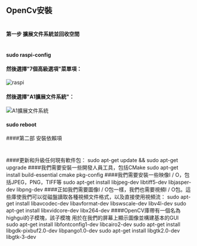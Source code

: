 ## OpenCv安裝
# 
#### 第一步 擴展文件系統並回收空間
#
#### sudo raspi-config
#### 然後選擇"7個高級選項"菜單項：
![raspi](https://www.pyimagesearch.com/wp-content/uploads/2019/09/install_opencv4_buster_raspi_config.jpg)
#### 然後選擇"A1擴展文件系統"：
![A1擴展文件系統](https://www.pyimagesearch.com/wp-content/uploads/2019/09/install_opencv4_buster_raspi_config_expand_fs.jpg)
#### sudo reboot
####第二部 安裝依賴項
#
####更新和升級任何現有軟件包：
sudo apt-get update && sudo apt-get upgrade
####我們需要安裝一些開發人員工具，包括CMake
sudo apt-get install build-essential cmake pkg-config
####我們需要安裝一些映像I / O，包括JPEG，PNG，TIFF等
sudo apt-get install libjpeg-dev libtiff5-dev libjasper-dev libpng-dev
####正如我們需要圖像I / O包一樣，我們也需要視頻I / O包。這些庫使我們可以從磁盤讀取各種視頻文件格式，以及直接使用視頻流：
sudo apt-get install libavcodec-dev libavformat-dev libswscale-dev libv4l-dev
sudo apt-get install libxvidcore-dev libx264-dev
####OpenCV庫帶有一個名為highgui的子模塊，該子模塊 用於在我們的屏幕上顯示圖像並構建基本的GUI
sudo apt-get install libfontconfig1-dev libcairo2-dev
sudo apt-get install libgdk-pixbuf2.0-dev libpango1.0-dev
sudo apt-get install libgtk2.0-dev libgtk-3-dev
